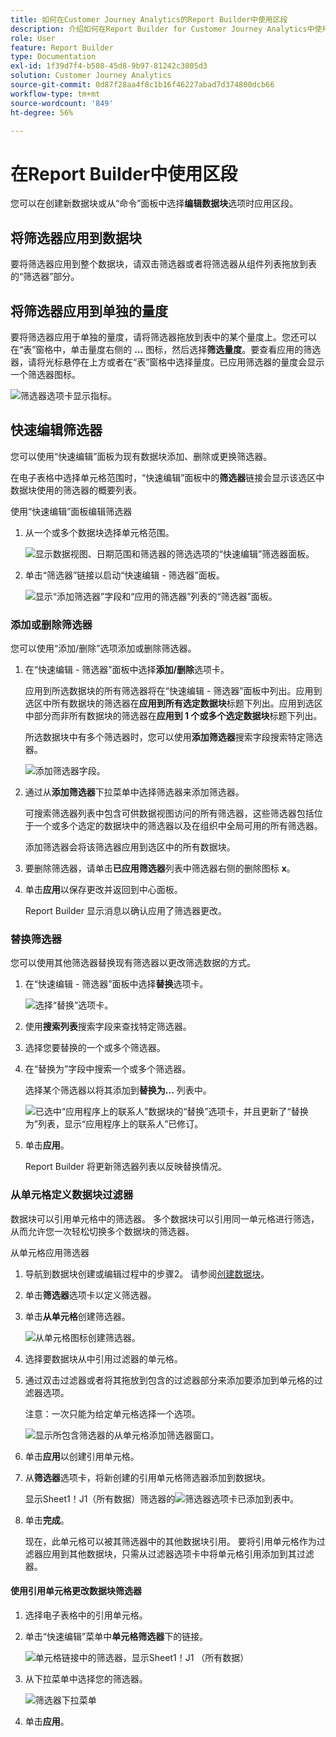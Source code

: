```yaml
---
title: 如何在Customer Journey Analytics的Report Builder中使用区段
description: 介绍如何在Report Builder for Customer Journey Analytics中使用区段
role: User
feature: Report Builder
type: Documentation
exl-id: 1f39d7f4-b508-45d8-9b97-81242c3805d3
solution: Customer Journey Analytics
source-git-commit: 0d87f28aa4f8c1b16f46227abad7d374800dcb66
workflow-type: tm+mt
source-wordcount: '849'
ht-degree: 56%

---
```


# 在Report Builder中使用区段

您可以在创建新数据块或从“命令”面板中选择&#x200B;**编辑数据块**&#x200B;选项时应用区段。

## 将筛选器应用到数据块

要将筛选器应用到整个数据块，请双击筛选器或者将筛选器从组件列表拖放到表的“筛选器”部分。

## 将筛选器应用到单独的量度

要将筛选器应用于单独的量度，请将筛选器拖放到表中的某个量度上。您还可以在“表”窗格中，单击量度右侧的 **...** 图标，然后选择&#x200B;**筛选量度**。要查看应用的筛选器，请将光标悬停在上方或者在“表”窗格中选择量度。已应用筛选器的量度会显示一个筛选器图标。

![筛选器选项卡显示指标。](./assets/filter_by.png)

## 快速编辑筛选器

您可以使用“快速编辑”面板为现有数据块添加、删除或更换筛选器。

在电子表格中选择单元格范围时，“快速编辑”面板中的&#x200B;**筛选器**&#x200B;链接会显示该选区中数据块使用的筛选器的概要列表。

使用“快速编辑”面板编辑筛选器

1. 从一个或多个数据块选择单元格范围。

   ![显示数据视图、日期范围和筛选器的筛选选项的“快速编辑”筛选器面板。](./assets/select_multiple_dbs.png)

1. 单击“筛选器”链接以启动“快速编辑 - 筛选器”面板。

   ![显示“添加筛选器”字段和“应用的筛选器”列表的“筛选器”面板。](./assets/quick_edit_filters.png)

### 添加或删除筛选器

您可以使用“添加/删除”选项添加或删除筛选器。

1. 在“快速编辑 - 筛选器”面板中选择&#x200B;**添加/删除**&#x200B;选项卡。

   应用到所选数据块的所有筛选器将在“快速编辑 - 筛选器”面板中列出。应用到选区中所有数据块的筛选器在&#x200B;**应用到所有选定数据块**&#x200B;标题下列出。应用到选区中部分而非所有数据块的筛选器在&#x200B;**应用到 1 个或多个选定数据块**&#x200B;标题下列出。

   所选数据块中有多个筛选器时，您可以使用&#x200B;**添加筛选器**&#x200B;搜索字段搜索特定筛选器。

   ![添加筛选器字段。](./assets/add_filter.png)

1. 通过从&#x200B;**添加筛选器**&#x200B;下拉菜单中选择筛选器来添加筛选器。

   可搜索筛选器列表中包含可供数据视图访问的所有筛选器，这些筛选器包括位于一个或多个选定的数据块中的筛选器以及在组织中全局可用的所有筛选器。

   添加筛选器会将该筛选器应用到选区中的所有数据块。

1. 要删除筛选器，请单击&#x200B;**已应用筛选器**&#x200B;列表中筛选器右侧的删除图标 **x**。

1. 单击&#x200B;**应用**&#x200B;以保存更改并返回到中心面板。

   Report Builder 显示消息以确认应用了筛选器更改。

### 替换筛选器

您可以使用其他筛选器替换现有筛选器以更改筛选数据的方式。

1. 在“快速编辑 - 筛选器”面板中选择&#x200B;**替换**&#x200B;选项卡。

   ![选择“替换”选项卡。](./assets/replace_filter.png)

1. 使用&#x200B;**搜索列表**&#x200B;搜索字段来查找特定筛选器。

1. 选择您要替换的一个或多个筛选器。

1. 在“替换为”字段中搜索一个或多个筛选器。

   选择某个筛选器以将其添加到&#x200B;**替换为...** 列表中。

   ![已选中“应用程序上的联系人”数据块的“替换”选项卡，并且更新了“替换为”列表，显示“应用程序上的联系人”已修订。](./assets/replace_screen_new.png)

1. 单击&#x200B;**应用**。

   Report Builder 将更新筛选器列表以反映替换情况。

### 从单元格定义数据块过滤器

数据块可以引用单元格中的筛选器。 多个数据块可以引用同一单元格进行筛选，从而允许您一次轻松切换多个数据块的筛选器。

从单元格应用筛选器

1. 导航到数据块创建或编辑过程中的步骤2。 请参阅[创建数据块](./create-a-data-block.md)。
1. 单击&#x200B;**筛选器**&#x200B;选项卡以定义筛选器。
1. 单击&#x200B;**从单元格**&#x200B;创建筛选器。

   ![从单元格图标创建筛选器。](./assets/create-filter-from-cell.png)

1. 选择要数据块从中引用过滤器的单元格。

1. 通过双击过滤器或者将其拖放到包含的过滤器部分来添加要添加到单元格的过滤器选项。

   注意：一次只能为给定单元格选择一个选项。

   ![显示所包含筛选器的从单元格添加筛选器窗口。](./assets/select-filters.png)

1. 单击&#x200B;**应用**&#x200B;以创建引用单元格。

1. 从&#x200B;**筛选器**&#x200B;选项卡，将新创建的引用单元格筛选器添加到数据块。

   显示Sheet1！J1（所有数据）筛选器的![筛选器选项卡已添加到表中。](./assets/reference-cell-filter.png)

1. 单击&#x200B;**完成**。

   现在，此单元格可以被其筛选器中的其他数据块引用。 要将引用单元格作为过滤器应用到其他数据块，只需从过滤器选项卡中将单元格引用添加到其过滤器。

#### 使用引用单元格更改数据块筛选器

1. 选择电子表格中的引用单元格。

1. 单击“快速编辑”菜单中&#x200B;**单元格筛选器**&#x200B;下的链接。

   ![单元格链接中的筛选器，显示Sheet1！J1 （所有数据）](./assets/filters-from-cell-link.png)

1. 从下拉菜单中选择您的筛选器。

   ![筛选器下拉菜单](./assets/filter-drop-down.png)

1. 单击&#x200B;**应用**。
